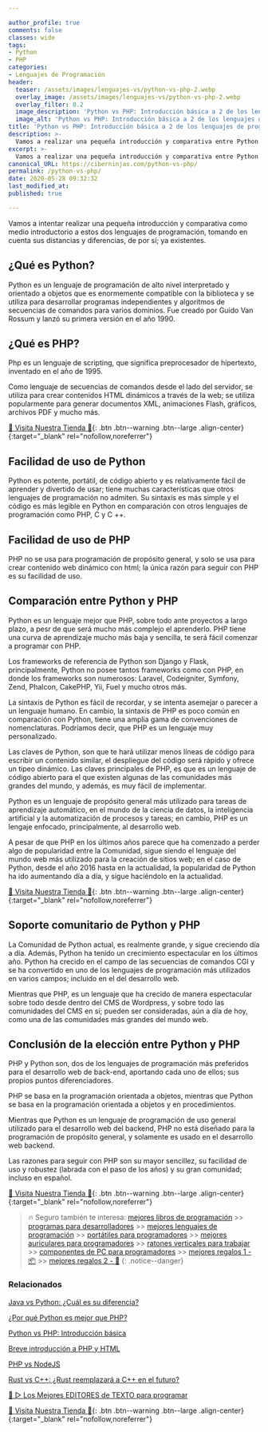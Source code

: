 ```yaml
---

author_profile: true
comments: false
classes: wide
tags:
- Python
- PHP
categories:
- Lenguajes de Programación
header:
  teaser: /assets/images/lenguajes-vs/python-vs-php-2.webp
  overlay_image: /assets/images/lenguajes-vs/python-vs-php-2.webp
  overlay_filter: 0.2
  image_description: 'Python vs PHP: Introducción básica a 2 de los lenguajes de programación de más importantes de la actualidad'
  image_alt: 'Python vs PHP: Introducción básica a 2 de los lenguajes de programación de más importantes de la actualidad'
title: 'Python vs PHP: Introducción básica a 2 de los lenguajes de programación de más importantes de la actualidad'
description: >-
  Vamos a realizar una pequeña introducción y comparativa entre Python y PHP, como medio introductorio a estos dos lenguajes de programación.
excerpt: >-
  Vamos a realizar una pequeña introducción y comparativa entre Python y PHP, como medio introductorio a estos dos lenguajes de programación.
canonical_URL: https://ciberninjas.com/python-vs-php/
permalink: /python-vs-php/
date: 2020-05-28 09:32:32
last_modified_at: 
published: true

---
```


Vamos a intentar realizar una pequeña introducción y comparativa como medio introductorio a estos dos lenguajes de programación, tomando en cuenta sus distancias y diferencias, de por sí; ya existentes.

<!-- https://www.geeksforgeeks.org/python-vs-php/ -->
## **¿Qué es Python?**

Python es un lenguaje de programación de alto nivel interpretado y orientado a objetos que es enormemente compatible con la biblioteca y se utiliza para desarrollar programas independientes y algoritmos de secuencias de comandos para varios dominios. Fue creado por Guido Van Rossum y lanzó su primera versión en el año 1990.

## **¿Qué es PHP?**

Php es un lenguaje de scripting, que significa preprocesador de hipertexto, inventado en el año de 1995.

Como lenguaje de secuencias de comandos desde el lado del servidor, se utiliza para crear contenidos HTML dinámicos a través de la web; se utiliza popularmente para generar documentos XML, animaciones Flash, gráficos, archivos PDF y mucho más.

[🎁 Visita Nuestra Tienda 🎁](https://www.amazon.es/shop/cibercursos){: .btn .btn--warning .btn--large .align-center}{:target="_blank" rel="nofollow,noreferrer"}

## **Facilidad de uso de Python**

Python es potente, portátil, de código abierto y es relativamente fácil de aprender y divertido de usar; tiene muchas características que otros lenguajes de programación no admiten. Su sintaxis es más simple y el código es más legible en Python en comparación con otros lenguajes de programación como PHP, C y C ++.

## **Facilidad de uso de PHP**

PHP no se usa para programación de propósito general, y solo se usa para crear contenido web dinámico con html; la única razón para seguir con PHP es su facilidad de uso.

## **Comparación entre Python y PHP**

Python es un lenguaje mejor que PHP, sobre todo ante proyectos a largo plazo, a pesr de que será mucho más complejo el aprenderlo. PHP tiene una curva de aprendizaje mucho más baja y sencilla, te será fácil comenzar a programar con PHP.

Los frameworks de referencia de Python son Django y Flask, principalmente, Python no posee tantos frameworks como con PHP, en donde los frameworks son numerosos: Laravel, Codeigniter, Symfony, Zend, Phalcon, CakePHP, Yii, Fuel y mucho otros más.

La sintaxis de Python es fácil de recordar, y se intenta asemejar o parecer a un lenguaje humano. En cambio, la sintaxis de PHP es poco común en comparación con Python, tiene una amplia gama de convenciones de nomenclaturas. Podríamos decir, que PHP es un lenguaje muy personalizado.

Las claves de Python, son que te hará utilizar menos líneas de código para escribir un contenido similar, el despliegue del código será rápido y ofrece un tipeo dinámico. Las claves principales de PHP, es que es un lenguaje de código abierto para el que existen algunas de las comunidades más grandes del mundo, y además, es muy fácil de implementar.

Python es un lenguaje de propósito general más utilizado para tareas de aprendizaje automático, en el mundo de la ciencia de datos, la inteligencia artificial y la automatización de procesos y tareas; en cambio, PHP es un lengaje enfocado, principalmente, al desarrollo web.

A pesar de que PHP en los últimos años parece que ha comenzado a perder algo de popularidad entre la Comunidad, sigue siendo el lenguaje del mundo web más utilizado para la creación de sitios web; en el caso de Python, desde el año 2016 hasta en la actualidad, la popularidad de Python ha ido aumentando día a día, y sigue haciéndolo en la actualidad.

[🎁 Visita Nuestra Tienda 🎁](https://www.amazon.es/shop/cibercursos){: .btn .btn--warning .btn--large .align-center}{:target="_blank" rel="nofollow,noreferrer"}

## **Soporte comunitario de Python y PHP**

La Comunidad de Python actual, es realmente grande, y sigue creciendo día a día. Además, Python ha tenido un crecimiento espectacular en los últimos año. Python ha crecido en el campo de las secuencias de comandos CGI y se ha convertido en uno de los lenguajes de programación más utilizados en varios campos; incluido en el del desarrollo web.

Mientras que PHP, es un lenguaje que ha crecido de manera espectacular sobre todo desde dentro del CMS de Wordpress, y sobre todo las comunidades del CMS en sí; pueden ser consideradas, aún a día de hoy, como una de las comunidades más grandes del mundo web.

## **Conclusión de la elección entre Python y PHP**

PHP y Python son, dos de los lenguajes de programación más preferidos para el desarrollo web de back-end, aportando cada uno de ellos; sus propios puntos diferenciadores.

PHP se basa en la programación orientada a objetos, mientras que Python se basa en la programación orientada a objetos y en procedimientos. 

Mientras que Python es un lenguaje de programación de uso general utilizado para el desarrollo web del backend, PHP no está diseñado para la programación de propósito general, y solamente es usado en el desarrollo web backend.

Las razones para seguir con PHP son su mayor sencillez, su facilidad de uso y robustez (labrada con el paso de los años) y su gran comunidad; incluso en español.

[🎁 Visita Nuestra Tienda 🎁](https://www.amazon.es/shop/cibercursos){: .btn .btn--warning .btn--large .align-center}{:target="_blank" rel="nofollow,noreferrer"}

> 🔥 Seguro también te interesa: [mejores libros de programación](/programar/) >> [programas para desarrolladores](/mejores-sistemas-operativos-para-hackear/) >> [mejores lenguajes de programación](/15-mejores-lenguajes-programacion/) >> [portátiles para programadores]() >> [mejores auriculares para programadores](/auriculares-dise%C3%B1o/) >> [ratones verticales para trabajar](/teclados-ratones-dise%C3%B1o/) >> [componentes de PC para programadores](/ordenadores-componentes/) >> [mejores regalos 1 - 📦](/black-friday-amazon/) >> [mejores regalos 2 - 🎁](/prime-day-amazon/)
{: .notice--danger}

### **Relacionados**

[Java vs Python: ¿Cuál es su diferencia?](https://ciberninjas.com/java-vs-python-diferencias/)

[¿Por qué Python es mejor que PHP?](https://ciberninjas.com/porque-python-es-mejor-que-php/)

[Python vs PHP: Introducción básica](https://ciberninjas.com/python-vs-php/)

[Breve introducción a PHP y HTML](https://ciberninjas.com/php-vs-html/)

[PHP vs NodeJS](https://ciberninjas.com/php-vs-nodejs/)

[Rust vs C++: ¿Rust reemplazará a C++ en el futuro?](https://ciberninjas.com/rust-vs-c-m%C3%A1s/)

[🥇 ▷ Los Mejores EDITORES de TEXTO para programar](https://ciberninjas.com/mejores-editores-texto/)

[🎁 Visita Nuestra Tienda 🎁](https://www.amazon.es/shop/cibercursos){: .btn .btn--warning .btn--large .align-center}{:target="_blank" rel="nofollow,noreferrer"}
